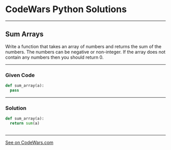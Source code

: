 # CodeWars Python Solutions

---

## Sum Arrays



Write a function that takes an array of numbers and returns the sum of the numbers. The numbers can be negative or non-integer. If the array does not contain any numbers then you should return 0.

---

### Given Code

```python
def sum_array(a):
  pass
```
---

### Solution

```python
def sum_array(a):
  return sum(a)
    
```

-------

[See on CodeWars.com](https://www.codewars.com/kata/53dc54212259ed3d4f00071c/train/python)
